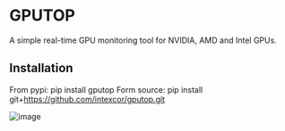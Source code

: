 # GPUTOP

A simple real-time GPU monitoring tool for NVIDIA, AMD and Intel GPUs.

## Installation
From pypi:
pip install gputop
Form source:
pip install git+https://github.com/intexcor/gputop.git

![image](https://github.com/user-attachments/assets/a3eca25c-b64d-4efd-94e2-fb7b3ca1e313)
